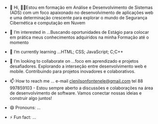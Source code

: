 - 👋 Hi, 👨‍🎓Estou em formação em Análise e Desenvolvimento de Sistemas (ADS) com um foco apaixonado no desenvolvimento de aplicações web e uma determinação crescente para explorar o mundo de Segurança Cibernética e computação em Nuvem
- 👀 I’m interested in ...Buscando oportunidades de Estágio para colocar em prática meus conhecimentos adquiridos na minha Formação até o momento

- 🌱 I’m currently learning ...HTML;
CSS;
JavaScript;
C;C++
- 💞️ I’m looking to collaborate on ...foco em aprendizado e projetos desafiadores.
Explorando a interseção entre desenvolvimento web e mobile.
Contribuindo para projetos inovadores e colaborativos.
- 📫 How to reach me ... e-mail clenilsonfontenele@gmail.com tel 88 997859103 - Estou sempre aberto a discussões e colaborações na área de desenvolvimento de software. Vamos conectar nossas ideias e construir algo juntos!
- 😄 Pronouns: ...
- ⚡ Fun fact: ...

<!---
ClenilsonF2024/ClenilsonF2024 is a ✨ special ✨ repository because its `README.md` (this file) appears on your GitHub profile.
You can click the Preview link to take a look at your changes.
--->
